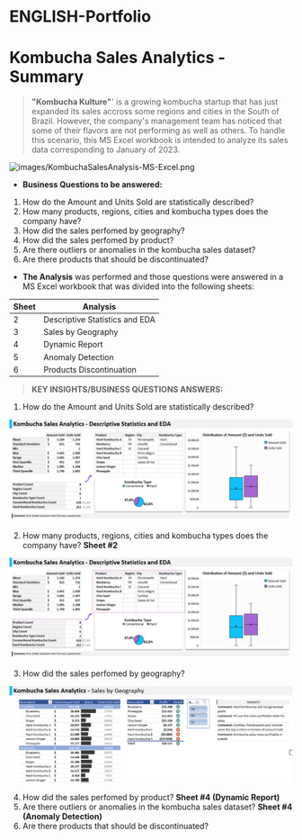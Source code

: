 # ENGLISH-Portfolio

# **Kombucha Sales Analytics - Summary**

> **"Kombucha Kulture"**' is a growing kombucha startup that has just expanded its sales accross some regions and cities in the South of Brazil. However, the company's management team has noticed that some of their flavors are not performing as well as others. To handle this scenario, this MS Excel workbook is intended to analyze its sales data corresponding to January of 2023. 

![images/KombuchaSalesAnalysis-MS-Excel.png](attachment:image.png)

* **Business Questions to be answered:**
							
1. How do the Amount and Units Sold are statistically described?							
2. How many products, regions, cities and kombucha types does the company have?							
3. How did the sales perfomed by geography?							
4. How did the sales perfomed by product?							
5. Are there outliers or anomalies in the kombucha sales dataset?							
6. Are there products that should be discontinuated?				


* **The Analysis** was performed and those questions were answered in a MS Excel workbook that was divided into the following sheets:

| Sheet	| Analysis |
|-------|----------|
| 2 	| Descriptive Statistics and EDA |
| 3 	| Sales by Geography |
| 4 	| Dynamic Report |
| 5 	| Anomaly Detection |
| 6 	| Products Discontinuation |


> **KEY INSIGHTS/BUSINESS QUESTIONS ANSWERS:**

1. How do the Amount and Units Sold are statistically described?

<p aling="center">
 <img src="images/Statistics-and-EDA.png" width=600/>
  </p>

2. How many products, regions, cities and kombucha types does the company have?	**Sheet #2** 	

<p aling="center">
 <img src="images/Statistics-and-EDA-2.png" width=600/>
  </p>
  
3. How did the sales perfomed by geography? 

<p aling="center">
 <img src="images/Sales-byRegion.png" width=600/>
  </p> 							
  
4. How did the sales perfomed by product? **Sheet #4 (Dynamic Report)**							
5. Are there outliers or anomalies in the kombucha sales dataset? **Sheet #4 (Anomaly Detection)** 							
6. Are there products that should be discontinuated?


